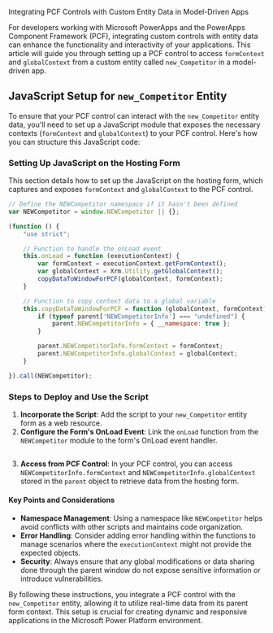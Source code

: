 Integrating PCF Controls with Custom Entity Data in Model-Driven Apps

For developers working with Microsoft PowerApps and the PowerApps Component Framework (PCF), integrating custom controls with entity data can enhance the functionality and interactivity of your applications. This article will guide you through setting up a PCF control to access `formContext` and `globalContext` from a custom entity called `new_Competitor` in a model-driven app.

## JavaScript Setup for `new_Competitor` Entity

To ensure that your PCF control can interact with the `new_Competitor` entity data, you'll need to set up a JavaScript module that exposes the necessary contexts (`formContext` and `globalContext`) to your PCF control. Here's how you can structure this JavaScript code:

### Setting Up JavaScript on the Hosting Form
This section details how to set up the JavaScript on the hosting form, which captures and exposes `formContext` and `globalContext` to the PCF control.

```javascript
// Define the NEWCompetitor namespace if it hasn't been defined
var NEWCompetitor = window.NEWCompetitor || {};

(function () {
    "use strict";

    // Function to handle the onLoad event
    this.onLoad = function (executionContext) {
        var formContext = executionContext.getFormContext();
        var globalContext = Xrm.Utility.getGlobalContext();
        copyDataToWindowForPCF(globalContext, formContext);
    }

    // Function to copy context data to a global variable
    this.copyDataToWindowForPCF = function (globalContext, formContext) {
        if (typeof parent['NEWCompetitorInfo'] === "undefined") {
            parent.NEWCompetitorInfo = { __namespace: true };
        }

        parent.NEWCompetitorInfo.formContext = formContext;
        parent.NEWCompetitorInfo.globalContext = globalContext;
    }

}).call(NEWCompetitor);
```

### Steps to Deploy and Use the Script

1. **Incorporate the Script**: Add the script to your `new_Competitor` entity form as a web resource.
2. **Configure the Form's OnLoad Event**: Link the `onLoad` function from the `NEWCompetitor` module to the form's OnLoad event handler.

## 
3. **Access from PCF Control**: In your PCF control, you can access `NEWCompetitorInfo.formContext` and `NEWCompetitorInfo.globalContext` stored in the `parent` object to retrieve data from the hosting form.

#### Key Points and Considerations

- **Namespace Management**: Using a namespace like `NEWCompetitor` helps avoid conflicts with other scripts and maintains code organization.
- **Error Handling**: Consider adding error handling within the functions to manage scenarios where the `executionContext` might not provide the expected objects.
- **Security**: Always ensure that any global modifications or data sharing done through the parent window do not expose sensitive information or introduce vulnerabilities.

By following these instructions, you integrate a PCF control with the `new_Competitor` entity, allowing it to utilize real-time data from its parent form context. This setup is crucial for creating dynamic and responsive applications in the Microsoft Power Platform environment.
